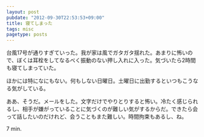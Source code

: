 ```yaml
---
layout: post
pubdate: "2012-09-30T22:53:53+09:00"
title: 寝てしまった
tags: misc
pagetype: posts
---
```

台風17号が通りすぎていった。我が家は風でガタガタ揺れた。あまりに怖いので、ぼくは耳栓をしてなるべく振動のない押し入れに入った。気づいたら2時間も寝てしまっていた。

ほかには特になにもない。何もしない日曜日。土曜日に出勤するといつもこうなる気がしている。

ああ、そうだ。メールをした。文字だけでやりとりすると怖い。冷たく感じられるし、相手が嫌がっていることに気づくのが難しい気がするからだ。できたら会って話したいのだけれど、会うこともまた難しい。時間拘束もあるし、ね。

7 min.

